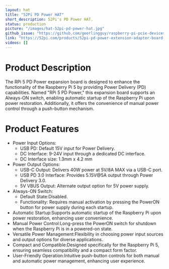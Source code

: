 ```yaml
---
layout: hat
title: "52Pi PD Power HAT"
short_description: 52Pi's PD Power HAT.
status: production
picture: "/images/hat-52pi-pd-power-hat.jpg"
github_issue: "https://github.com/geerlingguy/raspberry-pi-pcie-devices/issues/587"
link: "https://52pi.com/products/52pi-pd-power-extension-adapter-board-for-raspberry-pi-5?_pos=1&_sid=3709c685c&_ss=r"
videos: []
---
```

# Product Description
The RPi 5 PD Power expansion board is designed to enhance the functionality of the Raspberry Pi 5 by providing Power Delivery (PD) capabilities. Named "RPi 5 PD Power," this expansion board supports an Always-ON switch, enabling automatic startup of the Raspberry Pi upon power restoration. Additionally, it offers the convenience of manual power control through a push-button mechanism.

# Product Features
- Power Input Options:
    - USB PD: Default 15V input for Power Delivery.
    - DC Interface: 9-24V input through a dedicated DC interface.
    - DC Interface size: 1.3mm x 4.2 mm
- Power Output Options:
    - USB-C Output: Delivers 40W power at 5V/8A MAX via a USB-C port.
    - USB PD 3.0 Interface: Provides 5.15V@5A output through Power Delivery 3.0.
    - 5V VBUS Output: Alternate output option for 5V power supply.
- Always-ON Switch:
    - Default State:Disabled.
    - Functionality: Requires manual activation by pressing the PowerON button for power supply during each startup.
- Automatic Startup:Supports automatic startup of the Raspberry Pi upon power restoration, enhancing user convenience.
- Manual Power Control:Long-press the PowerON switch for shutdown when the Raspberry Pi is in a powered-on state.
- Versatile Power Management:Flexibility in choosing power input sources and output options for diverse applications.
- Compact and Compatible:Designed specifically for the Raspberry Pi 5, ensuring seamless compatibility and a compact form factor.
- User-Friendly Operation:Intuitive push-button controls for both manual and automatic power management, enhancing user experience.